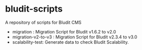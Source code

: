 # bludit-scripts
A repository of scripts for Bludit CMS

* migration : Migration Script for Bludit v1.6.2 to v2.0
* migration-v2-to-v3 : Migration Script for Bludit v2.3.4 to v3.0
* scalability-test: Generate data to check Bludit Scalability.
